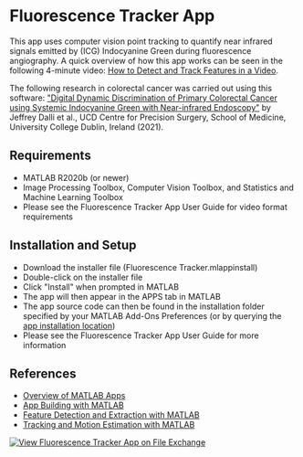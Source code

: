 # Fluorescence Tracker App
This app uses computer vision point tracking to quantify near infrared signals emitted by (ICG) Indocyanine Green during fluorescence angiography.  A quick overview of how this app works can be seen in the following 4-minute video: [How to Detect and Track Features in a Video](https://www.mathworks.com/videos/how-to-detect-and-track-features-in-a-video-1648706043636.html).

The following research in colorectal cancer was carried out using this software: ["Digital Dynamic Discrimination of Primary Colorectal Cancer using Systemic Indocyanine Green with Near-infrared Endoscopy"](https://rdcu.be/clDRi) by Jeffrey Dalli et al., UCD Centre for Precision Surgery, School of Medicine, University College Dublin, Ireland (2021).

## Requirements
* MATLAB R2020b (or newer)
* Image Processing Toolbox, Computer Vision Toolbox, and Statistics and Machine Learning Toolbox
* Please see the Fluorescence Tracker App User Guide for video format requirements

## Installation and Setup
* Download the installer file (Fluorescence Tracker.mlappinstall)
* Double-click on the installer file
* Click "Install" when prompted in MATLAB
* The app will then appear in the APPS tab in MATLAB
* The app source code can then be found in the installation folder specified by your MATLAB Add-Ons Preferences (or by querying the [app installation location](https://www.mathworks.com/help/matlab/ref/matlab.apputil.getinstalledappinfo.html))
* Please see the Fluorescence Tracker App User Guide for more information

## References
* [Overview of MATLAB Apps](https://www.mathworks.com/help/matlab/creating_guis/apps-overview.html)
* [App Building with MATLAB](https://www.mathworks.com/help/matlab/gui-development.html)
* [Feature Detection and Extraction with MATLAB](https://www.mathworks.com/help/vision/feature-detection-and-extraction.html)
* [Tracking and Motion Estimation with MATLAB](https://www.mathworks.com/help/vision/tracking-and-motion-estimation.html)

[![View Fluorescence Tracker App on File Exchange](https://www.mathworks.com/matlabcentral/images/matlab-file-exchange.svg)](https://www.mathworks.com/matlabcentral/fileexchange/89679-fluorescence-tracker-app)
